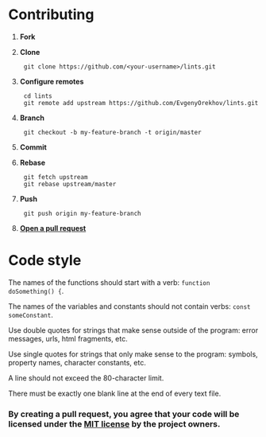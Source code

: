 # Contributing

1. **Fork**
2. **Clone**

        git clone https://github.com/<your-username>/lints.git
3. **Configure remotes**

        cd lints
        git remote add upstream https://github.com/EvgenyOrekhov/lints.git
4. **Branch**

        git checkout -b my-feature-branch -t origin/master
5. **Commit**
6. **Rebase**

        git fetch upstream
        git rebase upstream/master
7. **Push**

        git push origin my-feature-branch
8. **[Open a pull request](https://help.github.com/articles/using-pull-requests/ "Using pull requests · GitHub Help")**

# Code style
The names of the functions should start with a verb: `function doSomething() {`.

The names of the variables and constants should not contain verbs:
`const someConstant`.

Use double quotes for strings that make sense outside of the program:
error messages, urls, html fragments, etc.

Use single quotes for strings that only make sense to the program:
symbols, property names, character constants, etc.

A line should not exceed the 80-character limit.

There must be exactly one blank line at the end of every text file.

### By creating a pull request, you agree that your code will be licensed under the [MIT license](LICENSE) by the project owners.
